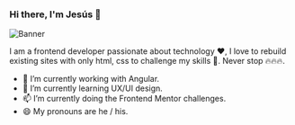 ### Hi there, I'm Jesús 👋

<img src="https://raw.githubusercontent.com/JesusAtao96/JesusAtao96/main/hero.png" alt="Banner">

I am a frontend developer passionate about technology ❤️, I love to rebuild existing sites with only html, css to challenge my skills 🎨. Never stop 🔥🔥🔥.

- 🔭 I’m currently working with Angular.
- 🌱 I’m currently learning UX/UI design.
- 📫 I’m currently doing the Frontend Mentor challenges.
- 😄 My pronouns are he / his.
